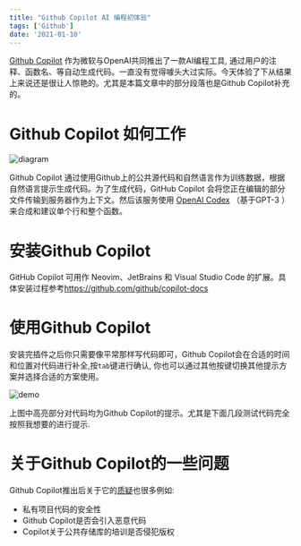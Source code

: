 ```yaml
---
title: "Github Copilot AI 编程初体验"
tags: ['Github']
date: '2021-01-10'
---
```


[Github Copilot](https://copilot.github.com/) 作为微软与OpenAI共同推出了一款AI编程工具, 通过用户的注释、函数名、等自动生成代码。一直没有觉得噱头大过实际。今天体验了下从结果上来说还是很让人惊艳的。尤其是本篇文章中的部分段落也是Github Copilot补充的。

# Github Copilot 如何工作

![diagram](https://copilot.github.com/diagram.png)

Github Copilot 通过使用Github上的公共源代码和自然语言作为训练数据，根据自然语言提示生成代码。为了生成代码，GitHub Copilot 会将您正在编辑的部分文件传输到服务器作为上下文。然后该服务使用 [OpenAI Codex](https://openai.com/blog/openai-codex/) （基于GPT-3 ）来合成和建议单个行和整个函数。

# 安装Github Copilot

GitHub Copilot 可用作 Neovim、JetBrains 和 Visual Studio Code 的扩展。具体安装过程参考<https://github.com/github/copilot-docs>

# 使用Github Copilot

安装完插件之后你只需要像平常那样写代码即可，Github Copilot会在合适的时间和位置对代码进行补全,按`tab`键进行确认, 你也可以通过其他按键切换其他提示方案并选择合适的方案使用。

![demo](https://user-images.githubusercontent.com/30174970/141943259-ae53e83f-0407-4ea6-b4ac-ac67bad2dfee.png)

上图中高亮部分对代码均为Github Copilot的提示。尤其是下面几段测试代码完全按照我想要的进行提示.

# 关于Github Copilot的一些问题

Github Copilot推出后关于它的[质疑](https://www.fsf.org/blogs/licensing/fsf-funded-call-for-white-papers-on-philosophical-and-legal-questions-around-copilot)也很多例如:

+ 私有项目代码的安全性
+ Github Copilot是否会引入恶意代码
+ Copilot关于公共存储库的培训是否侵犯版权
